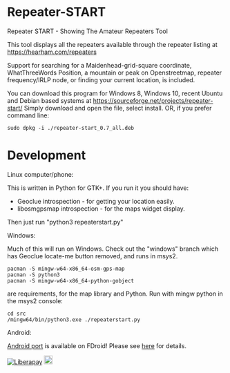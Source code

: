 # Repeater-START
Repeater START - Showing The Amateur Repeaters Tool

This tool displays all the repeaters available through the repeater listing at https://hearham.com/repeaters

Support for searching for a Maidenhead-grid-square coordinate, WhatThreeWords Position, a mountain or peak on Openstreetmap, repeater frequency/IRLP node, or finding your current location, is included.

You can download this program for Windows 8, Windows 10, recent Ubuntu and Debian based systems at https://sourceforge.net/projects/repeater-start/
Simply download and open the file, select install. OR, if you prefer command line:

```
sudo dpkg -i ./repeater-start_0.7_all.deb
```


# Development

Linux computer/phone:

This is written in Python for GTK+. If you run it you should have:
* Geoclue introspection - for getting your location easily.
* libosmgpsmap introspection - for the maps widget display.

Then just run "python3 repeaterstart.py"

Windows:

Much of this will run on Windows. Check out the "windows" branch which has Geoclue locate-me button removed, and runs in msys2.

```
pacman -S mingw-w64-x86_64-osm-gps-map
pacman -S python3
pacman -S mingw-w64-x86_64-python-gobject
```

are requirements, for the map library and Python. Run with mingw python in the msys2 console:

```
cd src
/mingw64/bin/python3.exe ./repeaterstart.py
```


Android:

[Android port](https://github.com/programmin1/Repeater-START-android) is available on FDroid! Please see [here](https://howtotrainyourrobot.com/announcing-repeater-start-amateur-radio-app-for-android/) for details.


[![Liberapay](https://img.shields.io/liberapay/patrons/deepdaikon.svg?logo=liberapay)](https://liberapay.com/Programmin/)
[<img src="https://www.ko-fi.com/img/githubbutton_sm.svg" alt="Ko-fi" height="20">](https://ko-fi.com/hearham)
